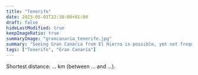 ```yaml
---
title: "Tenerife"
date: 2023-05-01T22:30:00+01:00
draft: false
hideLastModified: true
keepImageRatio: true
summaryImage: "grancanaria_tenerife.jpg"
summary: "Seeing Gran Canaria from El Hierro is possible, yet not frequent."
tags: ["Tenerife", "Gran Canaria"]
---
```


Shortest distance: ... km (between ... and ...).
